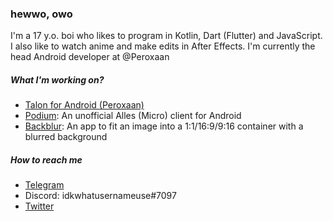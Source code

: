 ### hewwo, owo

I'm a 17 y.o. boi who likes to program in Kotlin, Dart (Flutter) and JavaScript. I also like to watch anime and make edits in After Effects. I'm currently the head Android developer at @Peroxaan

##### What I'm working on?

- [Talon for Android (Peroxaan)](https://peroxaan.com/Talon)
- [Podium](https://github.com/idkwhatusernameuse/Podium): An unofficial Alles (Micro) client for Android
- [Backblur](https://github.com/idkwhatusernameuse/Backblur): An app to fit an image into a 1:1/16:9/9:16 container with a blurred background

##### How to reach me

- [Telegram](https://t.me/idkwhatusernameuse)
- Discord: idkwhatusernameuse#7097
- [Twitter](https://twitter.com/idkwuu)

